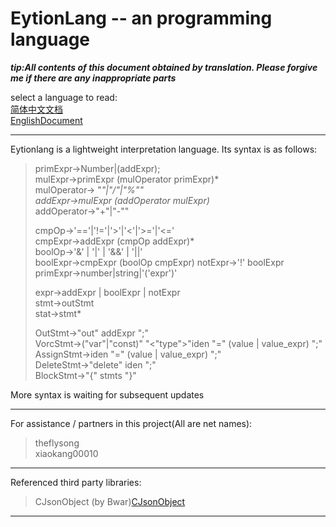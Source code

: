 # EytionLang -- an programming language
***tip:All contents of this document obtained by translation. Please forgive me if there are any inappropriate parts***  

select a language to read:  
[简体中文文档](doc/zh-cn.md)  
[EnglishDocument](doc/en-us.md)  
  
---
 
Eytionlang is a lightweight interpretation language. Its syntax is as follows:  
> primExpr->Number|(addExpr);  
> mulExpr->primExpr (mulOperator primExpr)*  
> mulOperator-> "*"|"/"|"%""  
> addExpr->mulExpr (addOperator mulExpr)*  
> addOperator->"+"|"-""  
>   
> cmpOp->'=='|'!='|'>'|'<'|'>='|'<='  
> cmpExpr->addExpr (cmpOp addExpr)*  
> boolOp->'&' | '|' | '&&' | '||'  
> boolExpr->cmpExpr (boolOp cmpExpr) 
> notExpr->'!' boolExpr  
> primExpr->number|string|'('expr')'  
>   
> expr->addExpr | boolExpr | notExpr  
> stmt->outStmt  
> stat->stmt*  
>   
> OutStmt->"out" addExpr ";"  
> VorcStmt->("var"|"const)" "<"type">"iden "=" (value | value_expr) ";"  
> AssignStmt->iden "=" (value | value_expr) ";"  
> DeleteStmt->"delete" iden ";"  
> BlockStmt->"{" stmts "}"  
> 
More syntax is waiting for subsequent updates  
  
---
  
For assistance / partners in this project(All are net names):
> theflysong  
> xiaokang00010

---  
  
Referenced third party libraries:  
> CJsonObject (by Bwar)[CJsonObject](https://github.com/Bwar/CJsonObject)

---
